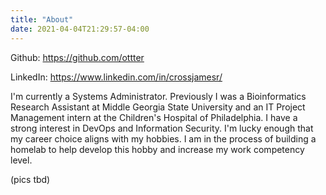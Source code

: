 ```yaml
---
title: "About"
date: 2021-04-04T21:29:57-04:00
---
```

Github: https://github.com/ottter

LinkedIn: https://www.linkedin.com/in/crossjamesr/

I'm currently a Systems Administrator. Previously I was a Bioinformatics Research Assistant at Middle Georgia 
State University and an IT Project Management intern at the Children's Hospital of Philadelphia. I have a strong 
interest in DevOps and Information Security. I'm lucky enough that my career choice aligns with my hobbies. I am 
in the process of building a homelab to help develop this hobby and increase my work competency level.

(pics tbd)